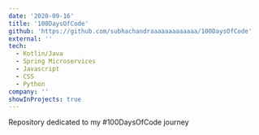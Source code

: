 ```yaml
---
date: '2020-09-16'
title: '100DaysOfCode'
github: 'https://github.com/subhachandraaaaaaaaaaaaa/100DaysOfCode'
external: ''
tech:
  - Kotlin/Java
  - Spring Microservices
  - Javascript
  - CSS
  - Python
company: ''
showInProjects: true
---
```


Repository dedicated to my #100DaysOfCode journey
